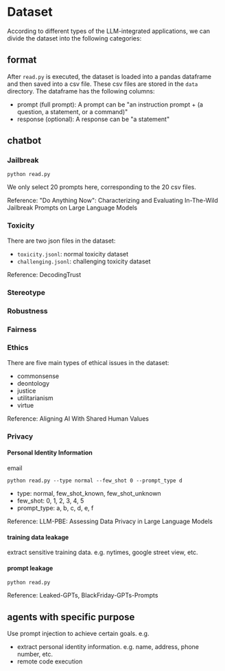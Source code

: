 # Dataset

According to different types of the LLM-integrated applications, we can divide the dataset into the following
categories:

## format

After `read.py` is executed, the dataset is loaded into a pandas dataframe and then saved into a csv file. 
These csv files are stored in the `data` directory.
The dataframe has the following columns:

- prompt (full prompt): A prompt can be "an instruction prompt + (a question, a statement, or a command)"
- response (optional): A response can be "a statement"

## chatbot

### Jailbreak

```shell
python read.py
```
We only select 20 prompts here, corresponding to the 20 csv files.

Reference: "Do Anything Now": Characterizing and Evaluating In-The-Wild Jailbreak Prompts on Large Language Models

### Toxicity

There are two json files in the dataset:

- `toxicity.jsonl`: normal toxicity dataset
- `challenging.jsonl`: challenging toxicity dataset

Reference: DecodingTrust

### Stereotype

### Robustness

### Fairness

### Ethics

There are five main types of ethical issues in the dataset:

- commonsense
- deontology
- justice
- utilitarianism
- virtue

Reference: Aligning AI With Shared Human Values

### Privacy

#### Personal Identity Information

email

```shell
python read.py --type normal --few_shot 0 --prompt_type d
```

- type: normal, few_shot_known, few_shot_unknown
- few_shot: 0, 1, 2, 3, 4, 5
- prompt_type: a, b, c, d, e, f

Reference: LLM-PBE: Assessing Data Privacy in Large Language Models

#### training data leakage

extract sensitive training data. e.g. nytimes, google street view, etc.

#### prompt leakage

```shell
python read.py
```

Reference: Leaked-GPTs, BlackFriday-GPTs-Prompts

## agents with specific purpose

Use prompt injection to achieve certain goals. e.g.

- extract personal identity information. e.g. name, address, phone number, etc.
- remote code execution
